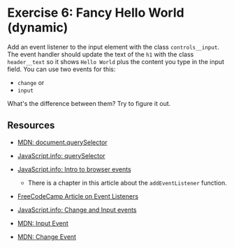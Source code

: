# Exercise 6: Fancy Hello World (dynamic)

Add an event listener to the input element with the class `controls__input`. The event handler should update the text of the `h1` with the class `header__text` so it shows `Hello World` plus the content you type in the input field.
You can use two events for this:

- `change` or
- `input`

What's the difference between them? Try to figure it out.

## Resources

- [MDN: document.querySelector](https://developer.mozilla.org/en-US/docs/Web/API/Document/querySelector)
- [JavaScript.info: querySelector](https://javascript.info/searching-elements-dom#querySelector)

- [JavaScript.info: Intro to browser events](https://javascript.info/introduction-browser-events#addeventlistener)
  - There is a chapter in this article about the `addEventListener` function.
- [FreeCodeCamp Article on Event Listeners](https://www.freecodecamp.org/news/javascript-addeventlistener-example-code/)

- [JavaScript.info: Change and Input events](https://javascript.info/events-change-input)

- [MDN: Input Event](https://developer.mozilla.org/en-US/docs/Web/API/HTMLElement/input_event)

- [MDN: Change Event](https://developer.mozilla.org/en-US/docs/Web/API/HTMLElement/change_event)
